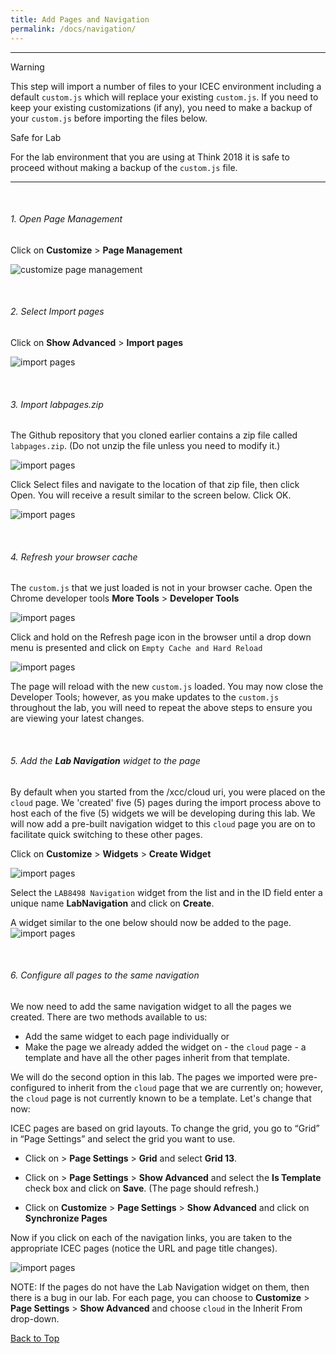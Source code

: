 ```yaml
---
title: Add Pages and Navigation
permalink: /docs/navigation/
---
```


---
<p>
<span class="label label-warning">Warning</span>
</p>

This step will import a number of files to your ICEC environment including a default `custom.js` which will replace your existing `custom.js`. If you need to keep your existing customizations (if any), you need to make a backup of your `custom.js` before importing the files below. 

<p>
<span class="label label-success">Safe for Lab</span>
</p>

For the lab environment that you are using at Think 2018 it is safe to proceed without making a backup of the `custom.js` file.  

---

<a name="top"/>

<br/>

<a name="pagemanagement"/>

###### 1. Open Page Management  

Click on **Customize** > **Page Management**  

![customize page management](../images/pagemanagement.png)

<br/>
<a name="importpages"/>

###### 2. Select Import pages  
Click on **Show Advanced** > **Import pages**

![import pages](../images/importpages.png)

<br/>
<a name="importlabfiles"/>

###### 3. Import labpages.zip  

The Github repository that you cloned earlier contains a zip file called `labpages.zip`. (Do not unzip the file unless you need to modify it.)  

![import pages](../images/labfiles.png)

Click Select files and navigate to the location of that zip file, then click Open.  You will receive a result similar to the screen below.  Click OK.

![import pages](../images/importresult.png)

<br/>
<a name="browsercache"/>

###### 4. Refresh your browser cache  

The `custom.js` that we just loaded is not in your browser cache. Open the Chrome developer tools **More Tools** > **Developer Tools**

![import pages](../images/devtools.png)

Click and hold on the Refresh page icon in the browser until a drop down menu is presented and click on `Empty Cache and Hard Reload`

![import pages](../images/clearcache.png)

The page will reload with the new `custom.js` loaded.  You may now close the Developer Tools; however, as you make updates to the `custom.js` throughout the lab, you will need to repeat the above steps to ensure you are viewing your latest changes.  

<br/>
<a name="addwidget"/>

###### 5. Add the **Lab Navigation** widget to the page  

By default when you started from the /xcc/cloud uri, you were placed on the `cloud` page.  We 'created' five (5) pages during the import process above to host each of the five (5) widgets we will be developing during this lab. We will now add a pre-built navigation widget to this `cloud` page you are on to facilitate quick switching to these other pages. 

Click on **Customize** > **Widgets** > **Create Widget** 

![import pages](../images/addnavigation.png)

Select the `LAB8498 Navigation` widget from the list and in the ID field enter a unique name **LabNavigation** and click on **Create**.

A widget similar to the one below should now be added to the page.
![import pages](../images/navigation.png)

<br/>
<a name="syncpages"/>

###### 6. Configure all pages to the same navigation  

We now need to add the same navigation widget to all the pages we created.  There are two methods available to us: 
* Add the same widget to each page individually or 
* Make the page we already added the widget on - the `cloud` page - a template and have all the other pages inherit from that template.  

We will do the second option in this lab. The pages we imported were pre-configured to inherit from the `cloud` page that we are currently on; however, the `cloud` page is not currently known to be a template. Let's change that now: 

ICEC pages are based on grid layouts. To change the grid, you go to “Grid” in “Page Settings” and select the grid you want to use.
- Click on > **Page Settings** > **Grid** and select **Grid 13**. 

- Click on > **Page Settings** > **Show Advanced** and select the **Is Template** check box and click on **Save**. (The page should refresh.)

- Click on **Customize** > **Page Settings** > **Show Advanced** and click on **Synchronize Pages**

Now if you click on each of the navigation links, you are taken to the appropriate ICEC pages (notice the URL and page title changes).

![import pages](../images/navigation2.png)

NOTE: If the pages do not have the Lab Navigation widget on them, then there is a bug in our lab.  For each page, you can choose to **Customize** > **Page Settings** > **Show Advanced** and choose `cloud` in the Inherit From drop-down.

[Back to Top](#top)  

